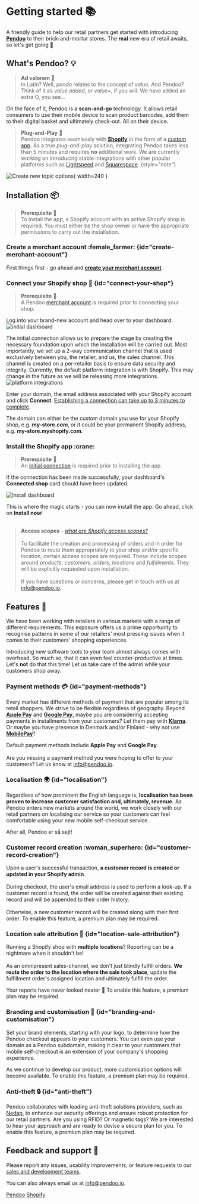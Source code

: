 # Getting started :books:

A friendly guide to help our retail partners get started with introducing <b><a href="https://pendoo.io">Pendoo</a></b> to their brick-and-mortar stores.
The <b>real</b> new era of retail awaits, so let's get going :rocket:


## What's Pendoo? :bulb:
><b>Ad valorem</b> :tophat:<br>
>In Latin? Well, <i>pendo</i> relates to the concept of <i>value</i>. And Pendoo? Think 
>of it as <i>value added</i>, or <i>value+</i>, if you will. We have added an extra O, you see...

On the face of it, Pendoo is a <b>scan-and-go</b> technology. It allows retail consumers to use their mobile device to scan 
product barcodes, add them to their digital basket and ultimately check-out. All on their device.


><b>Plug-and-Play</b> :circus_tent: <br>
>Pendoo integrates seamlessly with <a href="https://shopify.com"><b>Shopify</b></a> in the form of a <a href="https://help.shopify.com/en/manual/apps/app-types/custom-apps">custom app</a>.
>As a true <i>plug-and-play</i> solution, integrating Pendoo takes less than 5 minutes and requires <b>no</b> additional work.
>We are currently working on introducing stable integrations with other popular platforms such as <a href="https://lightspeedhq.com">Lightspeed</a> and <a href="https://squarespace.com">Squarespace</a>.
{style="note"}

![Create new topic options](scan.svg){ width=240 }

## Installation :package:

>   <b>Prerequisite</b> :construction:<br>
    To install the app, a Shopify account with an active Shopify shop is required. You must either be the shop owner or have 
    the appropriate permissions to carry out the installation.

### Create a merchant account :female_farmer: {id="create-merchant-account"}
First things first - go ahead and <a href="https://pendoo.io/merchant-signup" target="_blank"><b>create your merchant account</b></a>.

### Connect your Shopify shop :electric_plug: {id="connect-your-shop"}

> <b>Prerequisite</b> :construction: <br>A Pendoo [merchant account](#create-merchant-account) is required prior to connecting your shop.

Log into your brand-new account and head over to your dashboard.
<img src="Group 54.svg" alt="initial dashboard"/>

<note>
    The initial connection allows us to prepare the stage by creating the necessary foundation upon
    which the installation will be carried out. Most importantly, we set up a 2-way communication channel that is used exclusively
    between you, the retailer, and us, the sales channel. This channel is created on a per-retailer basis to ensure data security and integrity.
</note>


<tip>
    Currently, the default platform integration is with Shopify. This may change in the future as we will be releasing more 
    integrations.
    <img src="platform-integrations.png" alt="platform integrations"/>
</tip>

Enter your domain, the email address associated with your Shopify account and click <b>Connect</b>. 
<u>Establishing a connection can take up to 3 minutes to complete</u>.

<note>
    The domain can either be the custom domain you use for your Shopify shop, e.g. <b>my-store.com</b>, or it could be
    your permanent Shopify address, e.g. <b>my-store.myshopify.com</b>.
</note>

### Install the Shopify app :crane:

> <b>Prerequisite</b> :construction:<br>An [initial connection](#connect-your-shop) is required prior to installing the app.

If the connection has been made successfully, your dashboard's <b>Connected shop</b> card should have been updated.

<img src="install_dashboard.svg" alt="install dashboard"/>

This is where the magic starts - you can now install the app. Go ahead, click on <b>Install now</b>! <br/><br>
> <b>Access scopes</b> - <i><a href="https://shopify.dev/docs/api/usage/access-scopes#authenticated-access-scopes">what are Shopify access scopes?</a></i><br><br>
To facilitate the creation and processing of orders and in order for Pendoo to route them appropriately to your shop and/or specific location,
certain access scopes are required. These include scopes around <i>products</i>, <i>customers</i>, <i>orders</i>, <i>locations</i> and <i>fulfillments</i>.
They will be explicitly requested upon installation. <br><br>If you have questions or concerns, please get in touch with us at
[info@pendoo.io](mailto:info@pendoo.io).



## Features :pushpin:
We have been working with retailers in various markets with a range of different requirements. This exposure offers us a 
prime opportunity to recognise patterns in some of our retailers' most pressing issues when it comes to their customers' shopping experiences.

<note>Introducing new software tools to your team almost always comes with overhead. So much so, that it can even feel 
counter-productive at times. Let's <b>not</b> do that this time! Let us take care of the admin while your customers shop away. 
</note>

### Payment methods :credit_card: {id="payment-methods"}
Every market has different methods of payment that are popular among its retail shoppers. We
strive to be flexible regardless of geography. Beyond <b><a href="https://www.apple.com/apple-pay/">Apple Pay</a></b> and
<b><a href="https://pay.google.com/intl/en/about/">Google Pay</a></b>, maybe you are considering 
accepting payments in installments from your customers? Let them pay with <b><a href="https://www.klarna.com/">Klarna</a></b>. 
Or maybe you have presence in Denmark and/or Finland - why not use <b><a href="https://mobilepaygroup.com/">MobilePay</a></b>? 

Default payment methods include **Apple Pay** and **Google Pay**. <br><br>Are you missing a payment method you were hoping to
offer to your customers? Let us know at [info@pendoo.io](mailto:info@pendoo.io).

### Localisation :earth_africa: {id="localisation"}
Regardless of how prominent the English language is, **localisation has been proven to increase customer satisfaction
and, ultimately, revenue.** As Pendoo enters new markets around the world, we work closely with our retail partners on
localising our service so your customers can feel comfortable using your new mobile self-checkout service.

After all, Pendoo <tooltip term="so-cool">er så sejt</tooltip>!

### Customer record creation :woman_superhero: {id="customer-record-creation"}
Upon a user's successful transaction, <b>a customer record is created or updated in your Shopify admin</b>. <br><br>During checkout, the user's
email address is used to perform a look-up. If a customer record is found, the order will be created against their existing record and will
be appended to their order history. <br><br>
Otherwise, a new customer record will be created along with their first order.
<warning>To enable this feature, a premium plan may be required.</warning>

### Location sale attribution :vertical_traffic_light: {id="location-sale-attribution"}
Running a Shopify shop with **multiple locations**? Reporting can be a nightmare when it shouldn't be!<br><br> As an omnipresent sales-channel, 
we don't just blindly fulfill orders. **We route the order to the location where the sale took place**, update the fulfillment order's
assigned location and ultimately fulfill the order.

Your reports have never looked neater :broom:
<warning>To enable this feature, a premium plan may be required.</warning>

### Branding and customisation :genie: {id="branding-and-customisation"}
Set your brand elements, starting with your logo, to determine how the Pendoo checkout appears to your customers.
You can even use your domain as a Pendoo subdomain, making it clear to your customers that mobile self-checkout is an 
extension of your company's shopping experience. <br>

As we continue to develop our product, more customisation options will become available.
<warning>To enable this feature, a premium plan may be required.</warning>

### Anti-theft :lock: {id="anti-theft"}
Pendoo collaborates with leading anti-theft solutions providers, such as <a href="https://nedap.com/">Nedap</a>, 
to enhance our security offerings and ensure robust protection for our retail partners. Are you using RFID? Or magnetic tags?
We are interested to hear your approach and are ready to devise a secure plan for you.
<warning>To enable this feature, a premium plan may be required.</warning>

## Feedback and support :incoming_envelope:
Please report any issues, usability improvements, or feature requests to our
<a href="https://pendoo.io/contact">sales and development teams</a>.

You can also always email us at [info@pendoo.io](mailto:info@pendoo.io).

<seealso>
    <category ref="pendoo">
        <a href="https://pendoo.io">Pendoo</a>
        <a href="https://shopify.com">Shopify</a>
    </category>
</seealso>